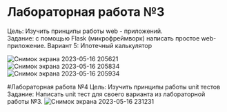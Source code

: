 # Лабораторная работа №3
Цель: Изучить принципы работы web - приложений.<br>
Задание: с помощью Flask (микрофреймворк) написать простое web-приложение. Вариант 5: Ипотечный калькулятор 

![Снимок экрана 2023-05-16 205621](https://github.com/LinaOskol/lab3_flask/assets/124796450/19549438-7df3-4245-989d-7c2183de2795)
![Снимок экрана 2023-05-16 205834](https://github.com/LinaOskol/lab3_flask/assets/124796450/3c86599b-dd8d-4755-8c6e-6e75db50a6e8)
![Снимок экрана 2023-05-16 205934](https://github.com/LinaOskol/lab3_flask/assets/124796450/0b5c47da-7227-4392-8ece-562ab2d0748b)

#Лабораторная работа №4
Цель: Изучить принципы работы unit тестов<br>
Задание: Написать unit тест для своего варианта из лабораторной работы №3.
![Снимок экрана 2023-05-16 231231](https://github.com/LinaOskol/lab3_flask/assets/124796450/023e50aa-109d-49e3-91ed-aeb4f434df87)
